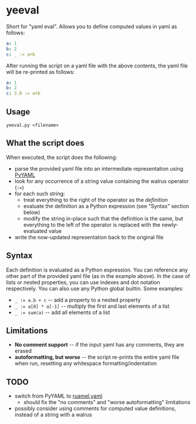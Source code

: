 # yeeval

Short for "yaml eval". Allows you to define computed values in yaml as follows:

```yaml
a: 1
b: 2
c: _ := a+b
```

After running the script on a yaml file with the above contents, the yaml file will be re-printed as follows:

```yaml
a: 1
b: 2
c: 3.0 := a+b
```

## Usage

`yeeval.py <filename>`

## What the script does

When executed, the script does the following:

- parse the provided yaml file into an intermediate representation using [PyYAML](https://pyyaml.org/)
- look for any occurrence of a string value containing the walrus operator (`:=`)
- for each such string:
    - treat everything to the right of the operator as the *definition*
    - evaluate the definition as a Python expression (see "Syntax" section below)
    - modify the string in-place such that the definition is the same, but everything to the left of the operator is replaced with the newly-evaluated value
- write the now-updated representation back to the original file

## Syntax

Each definition is evaluated as a Python expression. You can reference any other part of the provided yaml file (as in the example above). In the case of lists or nested properties, you can use indexes and dot notation respectively. You can also use any Python global builtin. Some examples:

- `_ := a.b + c` -- add a property to a nested property
- `_ := a[0] * a[-1]` -- multiply the first and last elements of a list
- `_ := sum(a)` -- add all elements of a list

## Limitations

- **No comment support** -- if the input yaml has any comments, they are erased
- **autoformatting, but worse** -- the script re-prints the entire yaml file when run, resetting any whitespace formatting/indentation

## TODO
- switch from PyYAML to [ruamel.yaml](https://yaml.dev/doc/ruamel.yaml/example/#top)
    - should fix the "no comments" and "worse autoformatting" limitations
- possibly consider using comments for computed value definitions, instead of a string with a walrus
